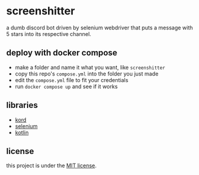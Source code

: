 # screenshitter

a dumb discord bot driven by selenium webdriver that puts a message with 5 stars into its respective channel.

## deploy with docker compose
- make a folder and name it what you want, like `screenshitter`
- copy this repo's `compose.yml` into the folder you just made
- edit the `compose.yml` file to fit your credentials
- run `docker compose up` and see if it works

## libraries
- [kord](https://github.com/kordlib/kord)
- [selenium](https://github.com/SeleniumHQ/selenium)
- [kotlin](https://github.com/JetBrains/kotlin)

## license
this project is under the [MIT license](LICENSE).